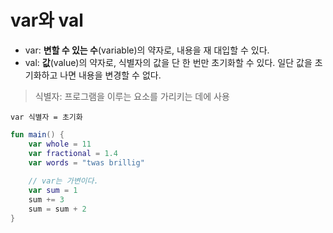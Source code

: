 # var와 val

- var: **변할 수 있는 수**(variable)의 약자로, 내용을 재 대입할 수 있다.
- val: **값**(value)의 약자로, 식별자의 값을 단 한 번만 초기화할 수 있다. 일단 값을 초기화하고 나면 내용을 변경할 수 없다.

> 식별자: 프로그램을 이루는 요소를 가리키는 데에 사용

`var 식별자 = 초기화`

```kotlin
fun main() {
    var whole = 11
    var fractional = 1.4
    var words = "twas brillig"
    
    // var는 가변이다.
    var sum = 1
    sum += 3
    sum = sum + 2 
}
```

